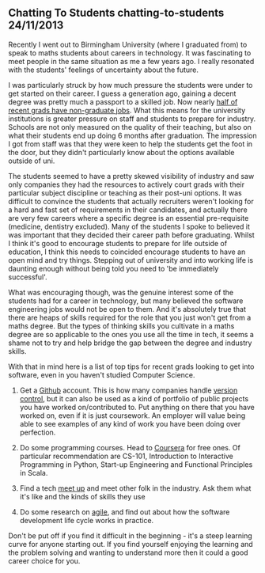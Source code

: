 Chatting To Students
chatting-to-students
24/11/2013
---
Recently I went out to Birmingham University (where I graduated from) to speak to maths students about careers in technology.
It was fascinating to meet people in the same situation as me a few years ago. I really resonated with the students'
feelings of uncertainty about the future.

I was particularly struck by how much pressure the students were under to get started on their career. I guess a generation
ago, gaining a decent degree was pretty much a passport to a skilled job. Now nearly [half of recent grads have non-graduate jobs](http://www.theguardian.com/business/2013/nov/19/half-recent-uk-graduates-stuck-jobs-ons). What this means for the university institutions is greater pressure on staff and students to prepare
for industry. Schools are not only measured on the quality of their teaching, but also on what their students end up doing
6 months after graduation. The impression I got from staff was that they were keen to help the students get the foot in
the door, but they didn't particularly know about the options available outside of uni.

The students seemed to have a pretty skewed visibility of industry and saw only companies they had the resources to actively court
grads with their particular subject discipline or teaching as their post-uni options. It was difficult to convince the
students that actually recruiters weren't looking for a hard and fast set of requirements in their candidates, and actually
there are very few careers where a specific degree is an essential pre-requisite (medicine, dentistry excluded). Many of
the students I spoke to believed it was important that they decided their career path before graduating. Whilst I think it's good to encourage students to prepare for life outside of education, I think this needs to coincided
encourage students to have an open mind and try things. Stepping out of university and into working life is daunting enough
without being told you need to 'be immediately successful'.

What was encouraging though, was the genuine interest some of the students had for a career in technology, but many believed
the software engineering jobs would not be open to them. And it's absolutely true that there are heaps of skills required for the role
that you just won't get from a maths degree. But the types of thinking skills you cultivate in a maths degree
are so applicable to the ones you use all the time in tech, it seems a shame not to try and help bridge the gap between
the degree and industry skills.

With that in mind here is a list of top tips for recent grads looking to get into software, even in you haven't studied Computer Science.


1. Get a [Github](http://github.com) account. This is how many companies handle [version control](http://en.wikipedia.org/wiki/Version_control), but it can also be used as
a kind of portfolio of public projects you have worked on/contributed to. Put anything on there that you have worked on,
even if it is just coursework. An employer will value being able to see examples of any kind of work you have been doing
over perfection.

2. Do some programming courses. Head to [Coursera](https://coursera.org) for free ones. Of particular recommendation are
CS-101, Introduction to Interactive Programming in Python, Start-up Engineering and Functional Principles in Scala.


3. Find a tech [meet up](http://meetup.com) and meet other folk in the industry. Ask them what it's like and the kinds of skills they use

4. Do some research on [agile](http://en.wikipedia.org/wiki/Agile_software_development), and find out about how the software
development life cycle works in practice.

Don't be put off if you find it difficult in the beginning - it's a steep learning curve for anyone starting out. If
you find yourself enjoying the learning and the problem solving and wanting to understand more then it could a good career
choice for you.
